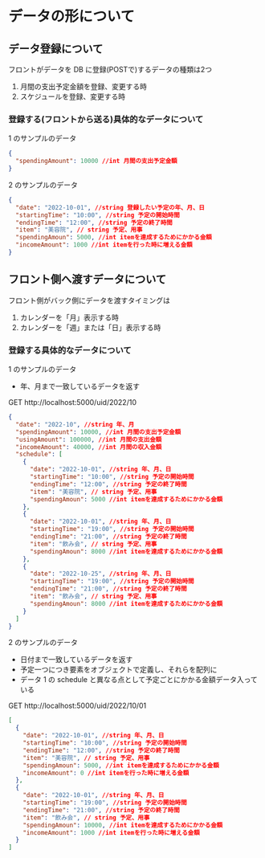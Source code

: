 # データの形について

## データ登録について

フロントがデータを DB に登録(POSTで)するデータの種類は2つ

1. 月間の支出予定金額を登録、変更する時
2. スケジュールを登録、変更する時

### 登録する(フロントから送る)具体的なデータについて

1 のサンプルのデータ

```json
{
  "spendingAmount": 10000 //int 月間の支出予定金額
}
```

2 のサンプルのデータ

```json
{
  "date": "2022-10-01", //string 登録したい予定の年、月、日
  "startingTime": "10:00", //string 予定の開始時間
  "endingTime": "12:00", //string 予定の終了時間
  "item": "美容院", // string 予定、用事
  "spendingAmoun": 5000, //int itemを達成するためにかかる金額
  "incomeAmount": 1000 //int itemを行った時に増える金額
}
```

## フロント側へ渡すデータについて

フロント側がバック側にデータを渡すタイミングは

1. カレンダーを「月」表示する時
2. カレンダーを「週」または「日」表示する時

### 登録する具体的なデータについて

1 のサンプルのデータ

- 年、月まで一致しているデータを返す

GET http://localhost:5000/uid/2022/10

```json
{
  "date": "2022-10", //string 年、月
  "spendingAmount": 10000, //int 月間の支出予定金額
  "usingAmount": 100000, //int 月間の支出金額
  "incomeAmount": 40000, //int 月間の収入金額
  "schedule": [
    {
      "date": "2022-10-01", //string 年、月、日
      "startingTime": "10:00", //string 予定の開始時間
      "endingTime": "12:00", //string 予定の終了時間
      "item": "美容院", // string 予定、用事
      "spendingAmoun": 5000 //int itemを達成するためにかかる金額
    },
    {
      "date": "2022-10-01", //string 年、月、日
      "startingTime": "19:00", //string 予定の開始時間
      "endingTime": "21:00", //string 予定の終了時間
      "item": "飲み会", // string 予定、用事
      "spendingAmoun": 8000 //int itemを達成するためにかかる金額
    },
    {
      "date": "2022-10-25", //string 年、月、日
      "startingTime": "19:00", //string 予定の開始時間
      "endingTime": "21:00", //string 予定の終了時間
      "item": "飲み会", // string 予定、用事
      "spendingAmoun": 8000 //int itemを達成するためにかかる金額
    }
  ]
}
```

2 のサンプルのデータ

- 日付まで一致しているデータを返す
- 予定一つにつき要素をオブジェクトで定義し、それらを配列に
- データ 1 の schedule と異なる点として予定ごとにかかる金額データ入っている

GET http://localhost:5000/uid/2022/10/01

```json
[
  {
    "date": "2022-10-01", //string 年、月、日
    "startingTime": "10:00", //string 予定の開始時間
    "endingTime": "12:00", //string 予定の終了時間
    "item": "美容院", // string 予定、用事
    "spendingAmoun": 5000, //int itemを達成するためにかかる金額
    "incomeAmount": 0 //int itemを行った時に増える金額
  },
  {
    "date": "2022-10-01", //string 年、月、日
    "startingTime": "19:00", //string 予定の開始時間
    "endingTime": "21:00", //string 予定の終了時間
    "item": "飲み会", // string 予定、用事
    "spendingAmoun": 10000, //int itemを達成するためにかかる金額
    "incomeAmount": 1000 //int itemを行った時に増える金額
  }
]
```
